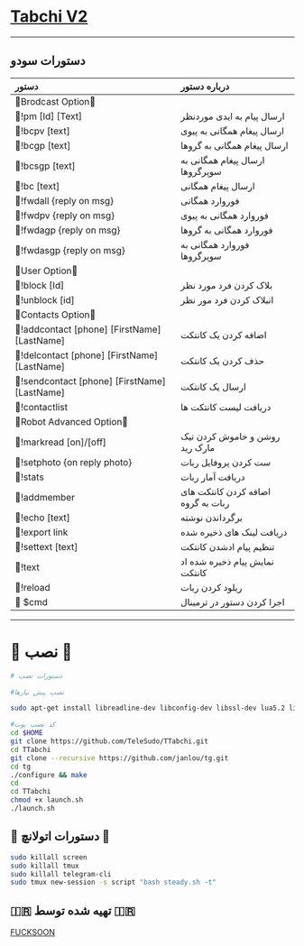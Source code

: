 # [Tabchi V2](https://telegram.me/FUCKSOON)

* * *

## دستورات سودو

| دستور | درباره دستور |
|:--------|:-------------------------------------------|
|🔵Brodcast Option🔴|
|💠!pm [Id] [Text]  |ارسال پیام به ایدی موردنظر|
|💠!bcpv [text] | ارسال پیغام همگانی به پیوی |
|💠!bcgp [text] | ارسال پیغام همگانی به گروها |
|💠!bcsgp [text] | ارسال پیغام همگانی به سوپرگروها |
|💠!bc [text] | ارسال پیغام همگانی|
|💠!fwdall {reply on msg} | فوروارد همگانی |
|💠!fwdpv {reply on msg} | فوروارد همگانی به پیوی|
|💠!fwdagp {reply on msg} | فوروارد همگانی به گروها|
|💠!fwdasgp {reply on msg} | فوروارد همگانی به سوپرگروها |
|🔵User Option🔴|
|💠!block [Id] | بلاک کردن فرد مورد نظر |
|💠!unblock [id] | انبلاک کردن فرد مور نظر |
|🔵Contacts Option🔴|
|💠!addcontact [phone] [FirstName][LastName] | اضافه کردن یک کانتکت |
|💠!delcontact [phone] [FirstName][LastName] | حذف کردن یک کانتکت |
|💠!sendcontact [phone] [FirstName][LastName] | ارسال یک کانتکت |
|💠!contactlist | دریافت لیست کانتکت ها |
|🔵Robot Advanced Option🔴|
|💠!markread [on]/[off] | روشن و خاموش کردن تیک مارک رید |
|💠!setphoto {on reply photo} | ست کردن پروفایل ربات |
|💠!stats | دریافت آمار ربات |
|💠!addmember | اضافه کردن کانتکت های ربات به گروه |
|💠!echo [text] | برگرداندن نوشته |
|💠!export link | دریافت لینک های ذخیره شده |
|💠!settext [text] | تنظیم پیام ادشدن کانتکت |
|💠!text | نمایش پیام ذخیره شده اد کانتکت |
|💠!reload| ریلود کردن ربات |
|💠 $cmd | اجرا کردن دستور در ترمینال |

* * *

# 🔳 نصب 🔳

```sh
# دستورات نصب

#نصب پیش نیازها

sudo apt-get install libreadline-dev libconfig-dev libssl-dev lua5.2 liblua5.2-dev lua-socket lua-sec lua-expat libevent-dev make unzip git redis-server autoconf g++ libjansson-dev libpython-dev expat libexpat1-dev

#کد نصب بوت
cd $HOME
git clone https://github.com/TeleSudo/TTabchi.git
cd TTabchi
git clone --recursive https://github.com/janlou/tg.git
cd tg
./configure && make
cd
cd TTabchi
chmod +x launch.sh
./launch.sh

```

## 💢 دستورات اتولانچ 💢
```sh
sudo killall screen
sudo killall tmux
sudo killall telegram-cli
sudo tmux new-session -s script "bash steady.sh -t"
```


## 🇮🇷 تهیه شده توسط 🇮🇷
[FUCKSOON](https://telegram.me/FUCKSOON)



